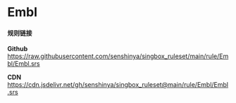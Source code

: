 # Embl

#### 规则链接

**Github**
https://raw.githubusercontent.com/senshinya/singbox_ruleset/main/rule/Embl/Embl.srs

**CDN**
https://cdn.jsdelivr.net/gh/senshinya/singbox_ruleset@main/rule/Embl/Embl.srs